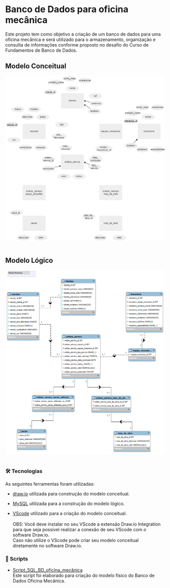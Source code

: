# Banco de Dados para oficina mecânica

Este projeto tem como objetivo a criação de um banco de dados para uma oficina mecânica e será utilizado para o armazenamento, organização e consulta de informações conforme proposto no desafio do Curso de Fundamentos de Banco de Dados.<br>

## Modelo Conceitual

![modelo_conceitual_oficina_mecanica](modelo_conceitual_oficina_mecanica.png)<br><br>


## Modelo Lógico

![modelo_logico_oficina_mecanica](modelo_logico_oficina_mecanica.png)<br><br>


### 🛠️ Tecnologias
As seguintes ferramentas foram utilizadas:

- [draw.io](https://www.drawio.com/) utilizada para construção do modelo conceitual.

- [MySQL](https://www.mysql.com/) utilizada para a construção do modelo lógico.

- [VScode](https://code.visualstudio.com/) utilizado para a criação do modelo conceitual.<br><br>
OBS: Você deve instalar no seu VScode a extensão Draw.io Integration para que seja possível realizar a conexão de seu VScode com o software Draw.io.<br>
Caso não utilize o VScode pode criar seu modelo conceitual diretamente no software Draw.io.

### 📄 Scripts
- [Script_SQL_BD_oficina_mecânica](bd_oficina_mecanica.sql)<br>
Este script foi elaborado para criação do modelo físico do Banco de Dados Oficina Mecânica.
